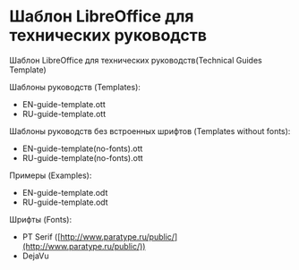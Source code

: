 Шаблон LibreOffice для технических руководств
=============================================

Шаблон LibreOffice для технических руководств(Technical Guides Template)

Шаблоны руководств (Templates):

* EN-guide-template.ott
* RU-guide-template.ott 

Шаблоны руководств без встроенных шрифтов (Templates without fonts):

* EN-guide-template(no-fonts).ott
* RU-guide-template(no-fonts).ott

Примеры (Examples):

* EN-guide-template.odt
* RU-guide-template.odt

Шрифты (Fonts):

* PT Serif ([http://www.paratype.ru/public/](http://www.paratype.ru/public/))
* DejaVu